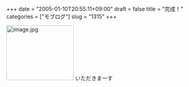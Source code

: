 +++
date = "2005-01-10T20:55:11+09:00"
draft = false
title = "完成！"
categories = ["モブログ"]
slug = "1315"
+++

<img src="http://ieiriblog.jugem.cc/?image=4107" class="pict" width="176" height="144" alt="image.jpg" />
いただきまーす
